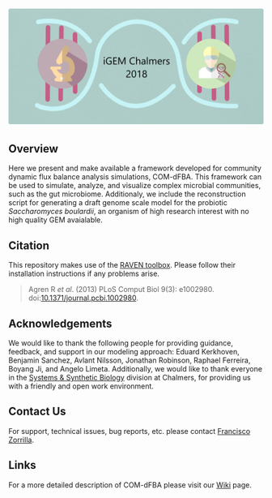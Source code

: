 # ![iGEM CHALMERS](logo.png)

## Overview

Here we present and make available a framework developed for community dynamic flux balance analysis simulations, COM-dFBA.  This framework can be used to simulate, analyze, and visualize complex microbial communities, such as the gut microbiome. Additionaly, we include the reconstruction script for generating a draft genome scale model for the probiotic _Saccharomyces boulardii_, an organism of high research interest with no high quality GEM avaialable.

## Citation

This repository makes use of the [RAVEN toolbox](https://github.com/SysBioChalmers/RAVEN/). Please follow their installation instructions if any problems arise.

  >Agren R _et al_. (2013) PLoS Comput Biol 9(3): e1002980. doi:[10.1371/journal.pcbi.1002980](http://journals.plos.org/ploscompbiol/article?id=10.1371/journal.pcbi.1002980).

## Acknowledgements

We would like to thank the following people for providing guidance, feedback, and support in our modeling approach: Eduard Kerkhoven, Benjamin Sanchez, Avlant Nilsson, Jonathan Robinson, Raphael Ferreira, Boyang Ji, and Angelo Limeta. Additionally, we would like to thank everyone in the [Systems & Synthetic Biology](http://sysbio.se/people.html) division at Chalmers, for providing us with a friendly and open work environment.

## Contact Us

For support, technical issues, bug reports, etc. please contact [Francisco Zorrilla](https://github.com/franciscozorrilla).

## Links

For a more detailed description of COM-dFBA please visit our [Wiki](http://2018.igem.org/Team:Chalmers-Gothenburg) page.
